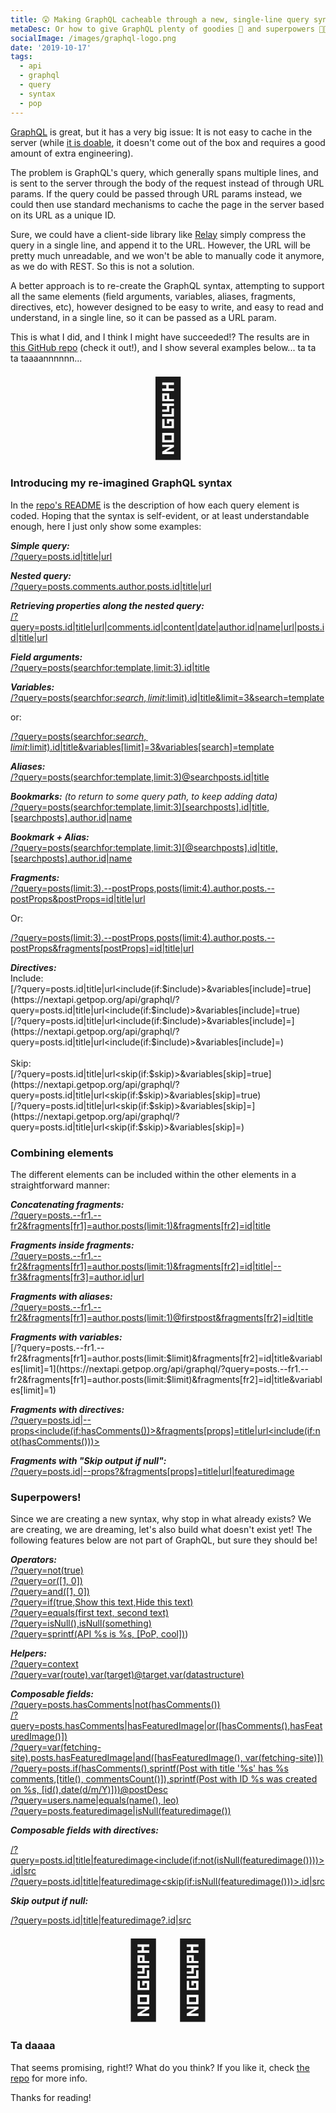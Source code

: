 ```yaml
---
title: 😲 Making GraphQL cacheable through a new, single-line query syntax!?
metaDesc: Or how to give GraphQL plenty of goodies 🍪 and superpowers 🦸🏻
socialImage: /images/graphql-logo.png
date: '2019-10-17'
tags:
  - api
  - graphql
  - query
  - syntax
  - pop
---
```


[GraphQL](https://graphql.org) is great, but it has a very big issue: It is not easy to cache in the server (while [it is doable](https://blog.apollographql.com/graphql-caching-the-elephant-in-the-room-11a3df0c23ad), it doesn't come out of the box and requires a good amount of extra engineering).

The problem is GraphQL's query, which generally spans multiple lines, and is sent to the server through the body of the request instead of through URL params. If the query could be passed through URL params instead, we could then use standard mechanisms to cache the page in the server based on its URL as a unique ID.

Sure, we could have a client-side library like [Relay](https://relay.dev/docs/en/graphql-in-relay) simply compress the query in a single line, and append it to the URL. However, the URL will be pretty much unreadable, and we won't be able to manually code it anymore, as we do with REST. So this is not a solution.

A better approach is to re-create the GraphQL syntax, attempting to support all the same elements (field arguments, variables, aliases, fragments, directives, etc), however designed to be easy to write, and easy to read and understand, in a single line, so it can be passed as a URL param.

This is what I did, and I think I might have succeeded!? The results are in [this GitHub repo](https://github.com/getpop/field-query) (check it out!), and I show several examples below... ta ta ta taaaannnnnn...

<p style="text-align: center;"><span style="font-size: 120px;">🥁</span></p>

### Introducing my re-imagined GraphQL syntax

In the [repo's README](https://github.com/getpop/field-query) is the description of how each query element is coded. Hoping that the syntax is self-evident, or at least understandable enough, here I just only show some examples:

_**Simple query:**_<br/>
[/?query=posts.id|title|url](https://nextapi.getpop.org/api/graphql/?query=posts.id|title|url)

_**Nested query:**_<br/>
[/?query=posts.comments.author.posts.id|title|url](https://nextapi.getpop.org/api/graphql/?query=posts.comments.author.posts.id|title|url)

_**Retrieving properties along the nested query:**_<br/>
[/?query=posts.id|title|url|comments.id|content|date|author.id|name|url|posts.id|title|url](https://nextapi.getpop.org/api/graphql/?query=posts.id|title|url|comments.id|content|date|author.id|name|url|posts.id|title|url)

_**Field arguments:**_<br/>
[/?query=posts(searchfor:template,limit:3).id|title](https://nextapi.getpop.org/api/graphql/?query=posts(searchfor:template,limit:3).id|title)

_**Variables:**_<br/>
[/?query=posts(searchfor:$search,limit:$limit).id|title&limit=3&search=template](https://nextapi.getpop.org/api/graphql/?query=posts(searchfor:$search,limit:$limit).id|title&limit=3&search=template)

or:

[/?query=posts(searchfor:$search,limit:$limit).id|title&variables[limit]=3&variables[search]=template](https://nextapi.getpop.org/api/graphql/?query=posts(searchfor:$search,limit:$limit).id|title&variables[limit]=3&variables[search]=template)

_**Aliases:**_<br/>
[/?query=posts(searchfor:template,limit:3)@searchposts.id|title](https://nextapi.getpop.org/api/graphql/?query=posts(searchfor:template,limit:3)@searchposts.id|title)

_**Bookmarks:** (to return to some query path, to keep adding data)_<br/>
[/?query=posts(searchfor:template,limit:3)[searchposts].id|title,[searchposts].author.id|name](https://nextapi.getpop.org/api/graphql/?query=posts(searchfor:template,limit:3)[searchposts].id|title,[searchposts].author.id|name)

_**Bookmark + Alias:**_<br/>
[/?query=posts(searchfor:template,limit:3)[@searchposts].id|title,[searchposts].author.id|name](https://nextapi.getpop.org/api/graphql/?query=posts(searchfor:template,limit:3)[@searchposts].id|title,[searchposts].author.id|name)

_**Fragments:**_<br/>
[/?query=posts(limit:3).--postProps,posts(limit:4).author.posts.--postProps&postProps=id|title|url](https://nextapi.getpop.org/api/graphql/?query=posts(limit:3).--postProps,posts(limit:4).author.posts.--postProps&postProps=id|title|url)

Or:

[/?query=posts(limit:3).--postProps,posts(limit:4).author.posts.--postProps&fragments[postProps]=id|title|url](https://nextapi.getpop.org/api/graphql/?query=posts(limit:3).--postProps,posts(limit:4).author.posts.--postProps&fragments[postProps]=id|title|url)

_**Directives:**_<br/>
Include:<br/>
[/?query=posts.id|title|url<include(if:$include)>&variables[include]=true](https://nextapi.getpop.org/api/graphql/?query=posts.id|title|url<include(if:$include)>&variables[include]=true)<br/>
[/?query=posts.id|title|url<include(if:$include)>&variables[include]=](https://nextapi.getpop.org/api/graphql/?query=posts.id|title|url<include(if:$include)>&variables[include]=)<br/><br/>
Skip:<br/>
[/?query=posts.id|title|url<skip(if:$skip)>&variables[skip]=true](https://nextapi.getpop.org/api/graphql/?query=posts.id|title|url<skip(if:$skip)>&variables[skip]=true)<br/>
[/?query=posts.id|title|url<skip(if:$skip)>&variables[skip]=](https://nextapi.getpop.org/api/graphql/?query=posts.id|title|url<skip(if:$skip)>&variables[skip]=)

### Combining elements

The different elements can be included within the other elements in a straightforward manner:

_**Concatenating fragments:**_<br/>
[/?query=posts.--fr1.--fr2&fragments[fr1]=author.posts(limit:1)&fragments[fr2]=id|title](https://nextapi.getpop.org/api/graphql/?query=posts.--fr1.--fr2&fragments[fr1]=author.posts(limit:1)&fragments[fr2]=id|title)

_**Fragments inside fragments:**_<br/>
[/?query=posts.--fr1.--fr2&fragments[fr1]=author.posts(limit:1)&fragments[fr2]=id|title|--fr3&fragments[fr3]=author.id|url](https://nextapi.getpop.org/api/graphql/?query=posts.--fr1.--fr2&fragments[fr1]=author.posts(limit:1)&fragments[fr2]=id|title|--fr3&fragments[fr3]=author.id|url)

_**Fragments with aliases:**_<br/>
[/?query=posts.--fr1.--fr2&fragments[fr1]=author.posts(limit:1)@firstpost&fragments[fr2]=id|title](https://nextapi.getpop.org/api/graphql/?query=posts.--fr1.--fr2&fragments[fr1]=author.posts(limit:1)@firstpost&fragments[fr2]=id|title)

_**Fragments with variables:**_<br/>
[/?query=posts.--fr1.--fr2&fragments[fr1]=author.posts(limit:$limit)&fragments[fr2]=id|title&variables[limit]=1](https://nextapi.getpop.org/api/graphql/?query=posts.--fr1.--fr2&fragments[fr1]=author.posts(limit:$limit)&fragments[fr2]=id|title&variables[limit]=1)

_**Fragments with directives:**_<br/>
[/?query=posts.id|--props<include(if:hasComments())>&fragments[props]=title|url<include(if:not(hasComments()))>](https://nextapi.getpop.org/api/graphql/?query=posts.id|--props<include(if:hasComments())>&fragments[props]=title|url<include(if:not(hasComments()))>)

_**Fragments with "Skip output if null":**_<br/>
[/?query=posts.id|--props?&fragments[props]=title|url|featuredimage](https://nextapi.getpop.org/api/graphql/?query=posts.id|--props?&fragments[props]=title|url|featuredimage)

### Superpowers!

Since we are creating a new syntax, why stop in what already exists? We are creating, we are dreaming, let's also build what doesn't exist yet! The following features below are not part of GraphQL, but sure they should be!

_**Operators:**_<br/>
<a href="https://nextapi.getpop.org/api/graphql?query=not(true)">/?query=not(true)</a><br/>
<a href="https://nextapi.getpop.org/api/graphql?query=or([1, 0])">/?query=or([1, 0])</a><br/>
<a href="https://nextapi.getpop.org/api/graphql?query=and([1, 0])">/?query=and([1, 0])</a><br/>
<a href="https://nextapi.getpop.org/api/graphql?query=if(true,Show this text,Hide this text)">/?query=if(true,Show this text,Hide this text)</a><br/>
<a href="https://nextapi.getpop.org/api/graphql?query=equals(first text, second text)">/?query=equals(first text, second text)</a><br/>
<a href="https://nextapi.getpop.org/api/graphql?query=isNull(),isNull(something)">/?query=isNull(),isNull(something)</a><br/>
<a href="https://nextapi.getpop.org/api/graphql?query=sprintf(API %s is %s, [PoP, cool])">/?query=sprintf(API %s is %s, [PoP, cool])</a>)

_**Helpers:**_<br/>
<a href="https://nextapi.getpop.org/api/graphql?query=context">/?query=context</a><br/>
<a href="https://nextapi.getpop.org/api/graphql?query=var(route),var(target)@target,var(datastructure)">/?query=var(route),var(target)@target,var(datastructure)</a>

_**Composable fields:**_<br/>
<a href="https://nextapi.getpop.org/api/graphql/?query=posts.hasComments|not(hasComments())">/?query=posts.hasComments|not(hasComments())</a><br/>
<a href="https://nextapi.getpop.org/api/graphql/?query=posts.hasComments|hasFeaturedImage|or([hasComments(),hasFeaturedImage()])">/?query=posts.hasComments|hasFeaturedImage|or([hasComments(),hasFeaturedImage()])</a><br/>
<a href="https://nextapi.getpop.org/api/graphql/?query=var(fetching-site),posts.hasFeaturedImage|and([hasFeaturedImage(), var(fetching-site)])">/?query=var(fetching-site),posts.hasFeaturedImage|and([hasFeaturedImage(), var(fetching-site)])</a><br/>
<a href="https://nextapi.getpop.org/api/graphql/?query=posts.if(hasComments(),sprintf(Post with title '%s' has %s comments,[title(), commentsCount()]),sprintf(Post with ID %s was created on %s, [id(),date(d/m/Y)]))@postDesc">/?query=posts.if(hasComments(),sprintf(Post with title '%s' has %s comments,[title(), commentsCount()]),sprintf(Post with ID %s was created on %s, [id(),date(d/m/Y)]))@postDesc</a><br/>
<a href="https://nextapi.getpop.org/api/graphql/?query=users.name|equals(name(), leo)">/?query=users.name|equals(name(), leo)</a><br/>
<a href="https://nextapi.getpop.org/api/graphql/?query=posts.featuredimage|isNull(featuredimage())">/?query=posts.featuredimage|isNull(featuredimage())</a>

_**Composable fields with directives:**_<br/>

[/?query=posts.id|title|featuredimage<include(if:not(isNull(featuredimage())))>.id|src](https://nextapi.getpop.org/api/graphql/?query=posts.id|title|featuredimage<include(if:not(isNull(featuredimage())))>.id|src)<br/>
[/?query=posts.id|title|featuredimage<skip(if:isNull(featuredimage()))>.id|src](https://nextapi.getpop.org/api/graphql/?query=posts.id|title|featuredimage<skip(if:isNull(featuredimage()))>.id|src)

_**Skip output if null:**_<br/>

[/?query=posts.id|title|featuredimage?.id|src](https://nextapi.getpop.org/api/graphql/?query=posts.id|title|featuredimage?.id|src)

<p style="text-align: center;"><span style="font-size: 120px;">🦸🏻</span></p>

### Ta daaaa

That seems promising, right!? What do you think? If you like it, check [the repo](https://github.com/getpop/field-query) for more info.

Thanks for reading!